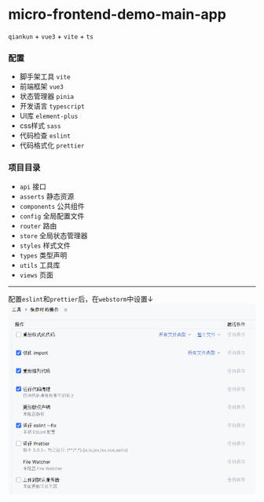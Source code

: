 # micro-frontend-demo-main-app

`qiankun` + `vue3` + `vite` + `ts`

### 配置

- 脚手架工具 `vite`
- 前端框架 `vue3`
- 状态管理器 `pinia`
- 开发语言 `typescript`
- UI库 `element-plus`
- css样式 `sass`
- 代码检查 `eslint`
- 代码格式化 `prettier`

### 项目目录

- `api` 接口
- `asserts` 静态资源
- `components` 公共组件
- `config` 全局配置文件
- `router` 路由
- `store` 全局状态管理器
- `styles` 样式文件
- `types` 类型声明
- `utils` 工具库
- `views` 页面


---

配置`eslint`和`prettier`后，在`webstorm`中设置↓
![img.png](docs/img.png)
